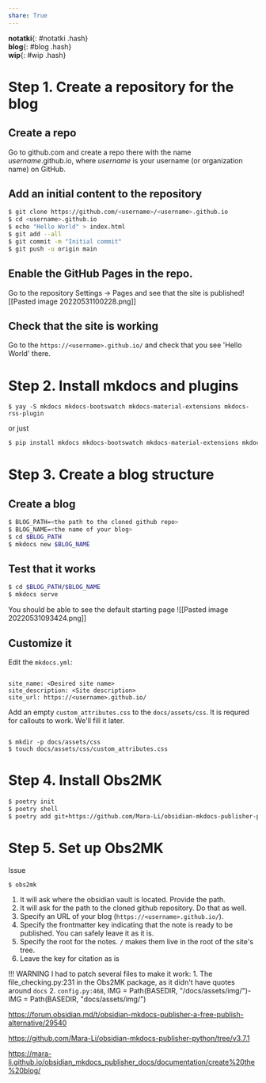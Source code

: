 ```yaml
---
share: True
---
```

**notatki**{: #notatki .hash}  
 **blog**{: #blog .hash}  
 **wip**{: #wip .hash}  
 



# Step 1. Create a repository for the blog
## Create a repo
 Go to github.com and create a repo there with the name _username_.github.io, where _username_ is your username (or organization name) on GitHub.
## Add an initial content to the repository
```bash
$ git clone https://github.com/<username>/<username>.github.io
$ cd <username>.github.io
$ echo "Hello World" > index.html
$ git add --all
$ git commit -m "Initial commit"
$ git push -u origin main
```

## Enable the GitHub Pages in the repo. 
Go to the  repository Settings -> Pages and see that the site is published![[Pasted image 20220531100228.png]] 
## Check that the site is working
Go to the `https://<username>.github.io/` and check that you see 'Hello World' there.

# Step 2. Install mkdocs and plugins
```shell
$ yay -S mkdocs mkdocs-bootswatch mkdocs-material-extensions mkdocs-rss-plugin
```


or just

```bash
$ pip install mkdocs mkdocs-bootswatch mkdocs-material-extensions mkdocs-rss-plugin
```


# Step 3. Create a blog structure
## Create a blog
```bash
$ BLOG_PATH=<the path to the cloned github repo>
$ BLOG_NAME=<the name of your blog>
$ cd $BLOG_PATH
$ mkdocs new $BLOG_NAME
```


## Test that it works
```bash
$ cd $BLOG_PATH/$BLOG_NAME
$ mkdocs serve
```


You should be able to see the default starting page
![[Pasted image 20220531093424.png]]

## Customize it
Edit the `mkdocs.yml`: 
```

site_name: <Desired site name>
site_description: <Site description>
site_url: https://<username>.github.io/
```


Add an empty `custom_attributes.css` to the `docs/assets/css`. It is requred for callouts to work. We'll fill it later.

```

$ mkdir -p docs/assets/css
$ touch docs/assets/css/custom_attributes.css
```


# Step 4. Install Obs2MK
```bash
$ poetry init
$ poetry shell
$ poetry add git+https://github.com/Mara-Li/obsidian-mkdocs-publisher-python.git@main
```


# Step 5. Set up Obs2MK
Issue 
```shell
$ obs2mk
```

1. It will ask where the obsidian vault is located. Provide the path. 
2. It will ask for the path to the cloned github repository. Do that as well.
3. Specify an URL of your blog (`https://<username>.github.io/`).
4. Specify the frontmatter key indicating that the note is ready to be published. You can safely leave it as it is.
5. Specify the root for the notes. `/` makes them live in the root of the site's tree.
6. Leave the key for citation as is

!!! WARNING
	I had to patch several files to make it work: 
	1. The file_checking.py:231 in the Obs2MK package, as it didn't have quotes around `docs`
		2. `config.py:468`, IMG = Path(BASEDIR, "/docs/assets/img/")-	IMG = Path(BASEDIR, "docs/assets/img/")
	



https://forum.obsidian.md/t/obsidian-mkdocs-publisher-a-free-publish-alternative/29540

https://github.com/Mara-Li/obsidian-mkdocs-publisher-python/tree/v3.7.1

https://mara-li.github.io/obsidian_mkdocs_publisher_docs/documentation/create%20the%20blog/

